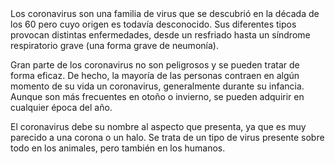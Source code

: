 <!DOCTYPE html> 
<html> 
 
<head> 
 <meta name="viewport" content="width=device-width, initial-scale=1"> 
</head> 
 
<body> 
 Los coronavirus son una familia de virus que se descubrió en la década de los 60 pero cuyo origen es todavía desconocido. Sus diferentes tipos provocan distintas enfermedades, desde un resfriado hasta un síndrome respiratorio grave (una forma grave de neumonía).

Gran parte de los coronavirus no son peligrosos y se pueden tratar de forma eficaz. De hecho, la mayoría de las personas contraen en algún momento de su vida un coronavirus, generalmente durante su infancia. Aunque son más frecuentes en otoño o invierno, se pueden adquirir en cualquier época del año.

El coronavirus debe su nombre al aspecto que presenta, ya que es muy parecido a una corona o un halo. Se trata de un tipo de virus presente sobre todo en los animales, pero también en los humanos.
 
</body> 
 
</html>
  
